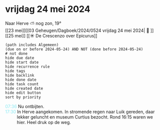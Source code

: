 # vrijdag 24 mei 2024

Naar Herve ⛅ nog zon, 19°<br>[[23 mei]][[03 Geheugen/Dagboek/2024/0524 vrijdag 24 mei 2024| 📓 ]][[25 mei]]
[[☀️ De Crescenzo over Epicurus]]
```tasks
(path includes Algemeen)
(due on or before 2024-05-24) AND NOT (done before 2024-05-24)
# not done
hide due date
hide start date
hide recurrence rule
hide tags
hide backlink
hide done date
hide task count
hide created date
hide edit button
sort by priority 
```
<p style="padding-left: 2.7em; text-indent: -2.7em; margin: 0;"><font color=#8be9f3>07:36  </font>  Nu ontbijten.  </p>   
<p style="padding-left: 2.7em; text-indent: -2.7em; margin: 0;"><font color=#8be9f3>17:30  </font>  In Herve aangekomen. In stromende regen naar Luik gereden, daar lekker geluncht en museum Curtius bezocht. Rond 16:15 waren we hier. Heel druk op de weg. </p>   